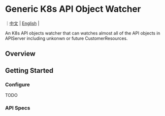 # Generic K8s API Object Watcher
｜[中文](./README.md) | [English](./README.en.md) |

An K8s API objects watcher that can watches almost all of the API objects in APIServer
including unkonwn or future CustomerResources.

## Overview



## Getting Started
### Configure
 TODO


### API Specs